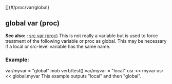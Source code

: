 []{#/proc/var/global}
  ## global var (proc)
  **See also:**
  :   [src var (proc)](ref/proc/var/src)
  This is not really a variable but is used to force treatment of the
  following variable or proc as global. This may be necessary if a local
  or src-level variable has the same name.
  ### Example:
  var/myvar = \"global\" mob verb/test() var/myvar = \"local\" usr \<\<
  myvar usr \<\< global.myvar
  This example outputs \"local\" and then \"global\".
